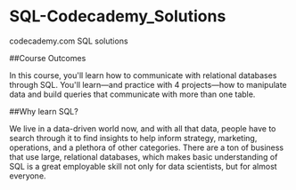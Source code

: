 # SQL-Codecademy_Solutions

codecademy.com SQL solutions



##Course Outcomes

In this course, you'll learn how to communicate with relational databases through SQL. You'll learn—and practice with 4 projects—how to manipulate data and build queries that communicate with more than one table.



##Why learn SQL?

We live in a data-driven world now, and with all that data, people have to search through it to find insights to help inform strategy, marketing, operations, and a plethora of other categories. There are a ton of business that use large, relational databases, which makes basic understanding of SQL is a great employable skill not only for data scientists, but for almost everyone.
